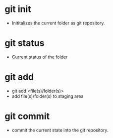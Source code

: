 # git init
- Inititalizes the current folder as git repository.

# git status
- Current status of the folder

# git add
- git add <file(s)/folder(s)>
- add file(s)/folder(s) to staging area

# git commit 
- commit the current state into the git repository.
